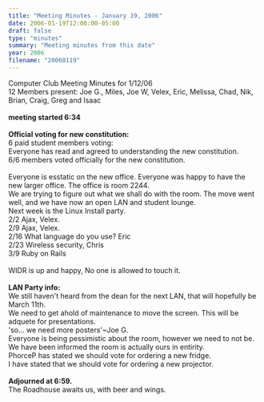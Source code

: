 ```yaml
---
title: "Meeting Minutes - January 19, 2006"
date: 2006-01-19T12:00:00-05:00
draft: false
type: "minutes"
summary: "Meeting minutes from this date"
year: 2006
filename: "20060119"
---
```


Computer Club Meeting Minutes for 1/12/06<br>
12 Members present: Joe G.,  Miles, Joe W, Velex, Eric, Melissa, Chad, Nik, Brian, Craig, Greg and Isaac<br>
<br>
<b> meeting started 6:34</b><br>
<br>
<b>Official voting for new constitution:</b><br>
6 paid student members voting:<br>
Everyone has read and agreed to understanding the new constitution.<br>
6/6 members voted officially for the new constitution.<br>
<br>
Everyone is esstatic on the new office. Everyone was happy to have the new larger office. The office is room 2244.<br>
We are trying to figure out what we shall do with the room. The move went well, and we have now an open LAN and student lounge.<br>
Next week is the Linux Install party.<br>
2/2 Ajax, Velex.<br>
2/9 Ajax, Velex.<br>
2/16 What language do you use? Eric<br>
2/23 Wireless security, Chris<br>
3/9 Ruby on Rails<br>
<br>
WIDR is up and happy, No one is allowed to touch it.<br>
<br>
<b>LAN Party info:</b><br>
We still haven't heard from the dean for the next LAN, that will hopefully be March 11th.<br>
We need to get ahold of maintenance to move the screen.  This will be adquete for presentations.<br>
'so... we need more posters'~Joe G.<br>
Everyone is being pessimistic about the room, however we need to not be.  We have been informed the room is actually ours in entirity.<br>
PhorceP has stated we should vote for ordering a new fridge.<br>
I have stated that we should vote for ordering a new projector.<br>
<BR>
<b>Adjourned at 6:59.</b><br>
The Roadhouse awaits us, with beer and wings.<br>

